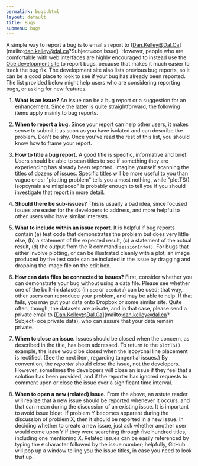 ```yaml
---
permalink: bugs.html
layout: default
title: Bugs
submenu: bugs
---
```


A simple way to report a bug is to email a report to
[Dan.Kelley@Dal.Ca](mailto:dan.kelley@dal.ca?Subject=oce issue).  However, people who are
comfortable with web interfaces are highly encouraged to instead use the [Oce
development site](http://github.com/dankelley/oce/issues) to report bugs,
because that makes it much easier to track the bug fix.  The development site
also lists previous bug reports, so it can be a good place to look to see if
your bug has already been reported.  The list provided below might help users
who are considering reporting bugs, or asking for new features.

1. **What is an issue?** An issue can be a bug report or a suggestion for an
   enhancement. Since the latter is quite straightforward, the following items
apply mainly to bug reports.
  
2. **When to report a bug.** Since your report can help other users, it makes
   sense to submit it as soon as you have isolated and can describe the
problem.  Don't be shy. Once you've read the rest of this list, you should know
how to frame your report.

3. **How to title a bug report.** A good title is specific, informative and
   brief. Users should be able to scan titles to see if something they are
experiencing has already been reported. Imagine yourself scanning the titles of
dozens of issues.  Specific titles will be more useful to you than vague ones;
"plotting problem" tells you almost nothing, while "plotTS() isopcynals are
misplaced" is probably enough to tell you if you should investigate that report
in more detail.

4. **Should there be sub-issues?** This is usually a bad idea, since focused
   issues are easier for the developers to address, and more helpful to
other users who have similar interests.

5. **What to include within an issue report.** It is helpful if bug reports
   contain (a) test code that demonstrates the problem but does very little
else, (b) a statement of the expected result, (c) a statement of the actual
result, (d) the output from the R command `sessionInfo()`. For bugs that either
involve plotting, or can be illustrated cleanly with a plot, an image produced
by the test code can be included in the issue by dragging and dropping the
image file on the edit box.

6. **How can data files be connected to issues?** First, consider whether you
   can demonstrate your bug without using a data file. Please see whether one
of the built-in datasets (in `oce` or `ocedata`) can be used; that way, other
users can reproduce your problem, and may be able to help. If that fails, you
may put your data onto Dropbox or some similar site.  Quite often, though, the
datasets are private, and in that case, please send a private email to
[Dan.Kelley@Dal.Ca](mailto:dan.kelley@dal.ca?Subject=oce private data), who can
assure that your data remain private.

7. **When to close an issue.** Issues should be closed when the concern, as
   described in the title, has been addressed. To return to the `plotTS()`
example, the issue would be closed when the isopycnal line placement is
rectified. (See the next item, regarding tangential issues.) By convention, the
*reporter* should close the issue, not the developers.  However, sometimes the
developers will close an issue if they feel that a solution has been provided,
and if the reporter has ignored requests to comment upon or close the issue
over a significant time interval.

7. **When to open a new (related) issue.** From the above, an astute reader
will realize that a new issue should be reported whenever it occurs, and that
can mean during the discussion of an existing issue. It is important to avoid
issue bloat. If problem Y becomes apparent during the discussion of problem X,
then it should be reported in a new issue. In deciding whether to create a new
issue, just ask whether another user would come upon Y if they were searching
through five hundred titles, including one mentioning X. Related issues can be
easily referenced by typing the `#` character followed by the issue number;
helpfully, GitHub will pop up a window telling you the issue titles, in case
you need to look that up.


